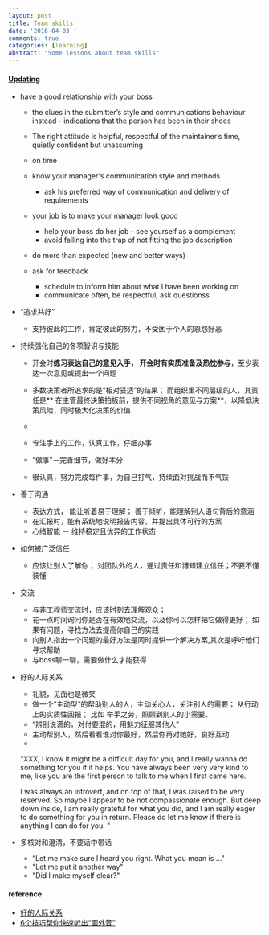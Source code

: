 ```yaml
---
layout: post
title: Team skills
date: '2016-04-03 '
comments: true
categories: [learning]
abstract: "Some lessons about team skills"
---
```

#### [Updating](http://prose.io/#muyun/muyun.github.io/edit/master/_posts/2016-04-03-team-skills.md)

* have a good relationship with your boss
  - the clues in the submitter’s style and communications behaviour instead - indications that the person has been in their shoes

  - The right attitude is helpful, respectful of the maintainer’s time, quietly confident but unassuming 
  
  - on time
  - know your manager's communication style and methods
    + ask his preferred way of communication and delivery of requirements
    
  - your job is to make your manager look good
    + help your boss do her job - see yourself as a complement
    + avoid falling into the trap of not fitting the job description
    
  - do more than expected (new and better ways)
  
  - ask for feedback
    + schedule to inform him about what I have been working on
    + communicate often, be respectful, ask questionss

* “追求共好” 
  - 支持彼此的工作，肯定彼此的努力，不受困于个人的恩怨好恶

* 持续强化自己的各项智识与技能
  - 开会时**练习表达自己的意见入手， 开会时有实质准备及热忱参与**，至少表达一次意见或提出一个问题

  - 多数决策者所追求的是“相对妥适”的结果； 而组织里不同层级的人，其责任是**
  在主管最终决策拍板前，提供不同视角的意见与方案**，以降低决策风险，同时极大化决策的价值  
  -  
  - 专注手上的工作，认真工作，仔细办事

  - “做事”－完善细节，做好本分  

  - 很认真，努力完成每件事，为自己打气，持续面对挑战而不气馁

* 善于沟通
  - 表达方式， 能让听着易于理解； 善于倾听，能理解别人语句背后的意涵
  - 在汇报时，能有系统地说明报告内容，并提出具体可行的方案
  - 心绪智能 － 维持稳定且优异的工作状态
   
* 如何被广泛信任
  - 应该让别人了解你； 对团队外的人，通过责任和博知建立信任；不要不懂装懂

* 交流
  - 与非工程师交流时，应该时刻去理解观众；
  - 花一点时间询问你是否在有效地交流，以及你可以怎样把它做得更好； 如果有问题，寻找方法去提高你自己的实践
  - 向别人指出一个问题的最好方法是同时提供一个解决方案,其次是呼吁他们寻求帮助
  - 与boss聊一聊，需要做什么才能获得

* 好的人际关系
  - 礼貌，见面也是微笑
  - 做一个“主动型“的帮助别人的人，主动关心人，关注别人的需要； 从行动上的实质性回报； 比如 举手之劳，照顾到别人的小需要。
  - “辨别说谎的，对付耍混的，用魅力征服其他人”
  - 主动帮别人，然后看看谁对你最好，然后你再对她好，良好互动
  - 
  “XXX, I know it might be a difficult day for you, and I really wanna do something for you if it helps. You have always been very very kind to me, like you are the first person to talk to me when I first came here. 

   I was always an introvert, and on top of that, I was raised to be very reserved. So maybe I appear to be not compassionate enough. But deep down inside, I am really grateful for what you did, and I am really eager to do something for you in return. Please do let me know if there is anything I can do for you. "  

* 多核对和澄清，不要话中带话
  - “Let me make sure I heard you right. What you mean is ..."
  - "Let me put it another way"
  - "Did I make myself clear?"
   
#### reference
- [好的人际关系](http://www.weibo.com/ttwenda/p/show?id=2310684096786611478970#_0)
- [6个技巧帮你快速听出“画外音”](http://likaifu.blog.caixin.com/archives/171679)
